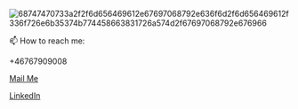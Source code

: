 ![68747470733a2f2f6d656469612e67697068792e636f6d2f6d656469612f336f726e6b35374b774458663831726a574d2f67697068792e676966](https://user-images.githubusercontent.com/9829789/185364586-c104d24d-a22a-492b-8904-756c2f0ce674.gif)

📫 How to reach me:

+46767909008

[Mail Me](mailto:patrick.henriksson@greatstack.se)

[LinkedIn](https://www.linkedin.com/in/patrick-henriksson-0099b93/)
